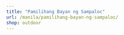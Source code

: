 ```yaml
---
title: "Pamilihang Bayan ng Sampaloc"
url: /manila/pamilihang-bayan-ng-sampaloc/
shop: outdoor
---
```

